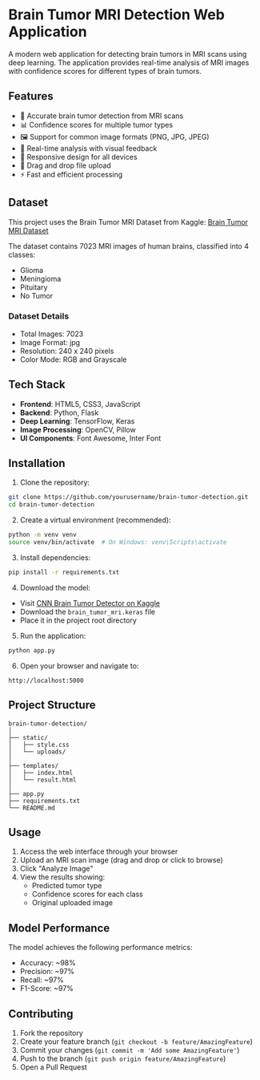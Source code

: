 # Brain Tumor MRI Detection Web Application

A modern web application for detecting brain tumors in MRI scans using deep learning. The application provides real-time analysis of MRI images with confidence scores for different types of brain tumors.

## Features

- 🧠 Accurate brain tumor detection from MRI scans
- 📊 Confidence scores for multiple tumor types
- 🖼️ Support for common image formats (PNG, JPG, JPEG)
- 🎯 Real-time analysis with visual feedback
- 📱 Responsive design for all devices
- 🔄 Drag and drop file upload
- ⚡ Fast and efficient processing

## Dataset

This project uses the Brain Tumor MRI Dataset from Kaggle:
[Brain Tumor MRI Dataset](https://www.kaggle.com/datasets/masoudnickparvar/brain-tumor-mri-dataset)

The dataset contains 7023 MRI images of human brains, classified into 4 classes:
- Glioma
- Meningioma
- Pituitary
- No Tumor

### Dataset Details
- Total Images: 7023
- Image Format: jpg
- Resolution: 240 x 240 pixels
- Color Mode: RGB and Grayscale

## Tech Stack

- **Frontend**: HTML5, CSS3, JavaScript
- **Backend**: Python, Flask
- **Deep Learning**: TensorFlow, Keras
- **Image Processing**: OpenCV, Pillow
- **UI Components**: Font Awesome, Inter Font

## Installation

1. Clone the repository:
```bash
git clone https://github.com/yourusername/brain-tumor-detection.git
cd brain-tumor-detection
```

2. Create a virtual environment (recommended):
```bash
python -m venv venv
source venv/bin/activate  # On Windows: venv\Scripts\activate
```

3. Install dependencies:
```bash
pip install -r requirements.txt
```

4. Download the model:
- Visit [CNN Brain Tumor Detector on Kaggle](https://www.kaggle.com/models/esfiam/cnn-brain-tumor-detector?select=brain_tumor_mri.keras)
- Download the `brain_tumor_mri.keras` file
- Place it in the project root directory

5. Run the application:
```bash
python app.py
```

6. Open your browser and navigate to:
```
http://localhost:5000
```

## Project Structure

```
brain-tumor-detection/
│
├── static/
│   ├── style.css
│   └── uploads/
│
├── templates/
│   ├── index.html
│   └── result.html
│
├── app.py
├── requirements.txt
└── README.md
```

## Usage

1. Access the web interface through your browser
2. Upload an MRI scan image (drag and drop or click to browse)
3. Click "Analyze Image"
4. View the results showing:
   - Predicted tumor type
   - Confidence scores for each class
   - Original uploaded image

## Model Performance

The model achieves the following performance metrics:
- Accuracy: ~98%
- Precision: ~97%
- Recall: ~97%
- F1-Score: ~97%

## Contributing

1. Fork the repository
2. Create your feature branch (`git checkout -b feature/AmazingFeature`)
3. Commit your changes (`git commit -m 'Add some AmazingFeature'`)
4. Push to the branch (`git push origin feature/AmazingFeature`)
5. Open a Pull Request

